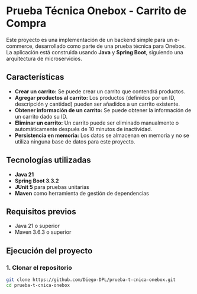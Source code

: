 # Prueba Técnica Onebox - Carrito de Compra

Este proyecto es una implementación de un backend simple para un e-commerce, desarrollado como parte de una prueba técnica para Onebox. La aplicación está construida usando **Java** y **Spring Boot**, siguiendo una arquitectura de microservicios.

## Características

- **Crear un carrito:** Se puede crear un carrito que contendrá productos.
- **Agregar productos al carrito:** Los productos (definidos por un ID, descripción y cantidad) pueden ser añadidos a un carrito existente.
- **Obtener información de un carrito:** Se puede obtener la información de un carrito dado su ID.
- **Eliminar un carrito:** Un carrito puede ser eliminado manualmente o automáticamente después de 10 minutos de inactividad.
- **Persistencia en memoria:** Los datos se almacenan en memoria y no se utiliza ninguna base de datos para este proyecto.
  
## Tecnologías utilizadas

- **Java 21**
- **Spring Boot 3.3.2**
- **JUnit 5** para pruebas unitarias
- **Maven** como herramienta de gestión de dependencias

## Requisitos previos

- Java 21 o superior
- Maven 3.6.3 o superior

## Ejecución del proyecto

### 1. Clonar el repositorio

```bash
git clone https://github.com/Diego-DPL/prueba-t-cnica-onebox.git
cd prueba-t-cnica-onebox
